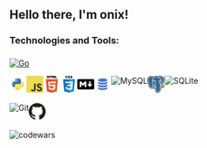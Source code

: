 ## Hello there, I'm onix!

### Technologies and Tools:

[<img align="middle" alt="Go" height="20px" src="https://raw.githubusercontent.com/dereknguyen269/dereknguyen269/master/images/go.png" />](https://raw.githubusercontent.com/dereknguyen269/dereknguyen269/master/images/go.png)

[<img align="left" alt="Python" height="30px" src="https://raw.githubusercontent.com/github/explore/80688e429a7d4ef2fca1e82350fe8e3517d3494d/topics/python/python.png" />](https://raw.githubusercontent.com/github/explore/80688e429a7d4ef2fca1e82350fe8e3517d3494d/topics/python/python.png)
[<img align="left" alt="JavaScript" height="30px" src="https://raw.githubusercontent.com/github/explore/80688e429a7d4ef2fca1e82350fe8e3517d3494d/topics/javascript/javascript.png" />](https://raw.githubusercontent.com/github/explore/80688e429a7d4ef2fca1e82350fe8e3517d3494d/topics/javascript/javascript.png)
[<img align="left" alt="HTML5" height="30px" src="https://raw.githubusercontent.com/github/explore/80688e429a7d4ef2fca1e82350fe8e3517d3494d/topics/html/html.png" />](https://raw.githubusercontent.com/github/explore/80688e429a7d4ef2fca1e82350fe8e3517d3494d/topics/html/html.png)
[<img align="left" alt="CSS3" height="30px" src="https://raw.githubusercontent.com/github/explore/80688e429a7d4ef2fca1e82350fe8e3517d3494d/topics/css/css.png" />](https://raw.githubusercontent.com/github/explore/80688e429a7d4ef2fca1e82350fe8e3517d3494d/topics/css/css.png)
[<img align="left" alt="Markdown" height="30px" src="https://raw.githubusercontent.com/github/explore/80688e429a7d4ef2fca1e82350fe8e3517d3494d/topics/markdown/markdown.png" />](https://raw.githubusercontent.com/github/explore/80688e429a7d4ef2fca1e82350fe8e3517d3494d/topics/markdown/markdown.png)

[<img align="left" alt="SQL" height="30px" src="https://raw.githubusercontent.com/github/explore/80688e429a7d4ef2fca1e82350fe8e3517d3494d/topics/sql/sql.png" />](https://raw.githubusercontent.com/github/explore/80688e429a7d4ef2fca1e82350fe8e3517d3494d/topics/sql/sql.png)
[<img align="left" alt="MySQL" height="30px" src="https://www.kindpng.com/picc/m/282-2827422_mysql-logo-png-mysql-png-transparent-png.png" />](https://www.kindpng.com/picc/m/282-2827422_mysql-logo-png-mysql-png-transparent-png.png)
[<img align="left" alt="PostgreSQL" height="30px" src="https://raw.githubusercontent.com/github/explore/80688e429a7d4ef2fca1e82350fe8e3517d3494d/topics/postgresql/postgresql.png" />](https://raw.githubusercontent.com/github/explore/80688e429a7d4ef2fca1e82350fe8e3517d3494d/topics/postgresql/postgresql.png)
[<img align="left" alt="SQLite" height="30px" src="https://cdn.icon-icons.com/icons2/2699/PNG/512/sqlite_logo_icon_169724.png" />](https://cdn.icon-icons.com/icons2/2699/PNG/512/sqlite_logo_icon_169724.png)

<br></br>

[<img align="left" alt="Git" height="30px" src="https://git-scm.com/images/logos/logomark-orange@2x.png" />](https://git-scm.com/images/logos/logomark-orange@2x.png)
[<img align="left" alt="Github" height="30px" src="https://raw.githubusercontent.com/github/explore/89bdd9644f44d1b12180fd512b95574fe4c54617/topics/github-api/github-api.png" />](https://raw.githubusercontent.com/github/explore/89bdd9644f44d1b12180fd512b95574fe4c54617/topics/github-api/github-api.png)

<br></br>

[<img align="left" alt="codewars" src="https://www.codewars.com/users/onix17/badges/large" />](https://www.codewars.com/users/onix17)

<!--
**onix3/onix3** is a ✨ _special_ ✨ repository because its `README.md` (this file) appears on your GitHub profile.

Here are some ideas to get you started:

- 🔭 I’m currently working on ...
- 🌱 I’m currently learning ...
- 👯 I’m looking to collaborate on ...
- 🤔 I’m looking for help with ...
- 💬 Ask me about ...
- 📫 How to reach me: ...
- 😄 Pronouns: ...
- ⚡ Fun fact: ...
-->
